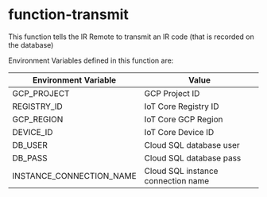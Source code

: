 # function-transmit

This function tells the IR Remote to transmit an IR code (that is recorded on the database)

Environment Variables defined in this function are:

|Environment Variable |    Value                |
|---------------------|-------------------------|
| GCP_PROJECT         | GCP Project ID          |
| REGISTRY_ID         | IoT Core Registry ID    |
| GCP_REGION          | IoT Core GCP Region     |
| DEVICE_ID           | IoT Core Device ID      |
| DB_USER             | Cloud SQL database user |
| DB_PASS             | Cloud SQL database pass |
| INSTANCE_CONNECTION_NAME | Cloud SQL instance connection name |